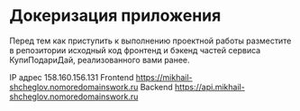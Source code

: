 # Докеризация приложения

Перед тем как приступить к выполнению проектной работы разместите в репозитории исходный код фронтенд и бэкенд частей сервиса КупиПодариДай, реализованного вами ранее. 


IP адрес 158.160.156.131
Frontend https://mikhail-shcheglov.nomoredomainswork.ru
Backend https://api.mikhail-shcheglov.nomoredomainswork.ru
